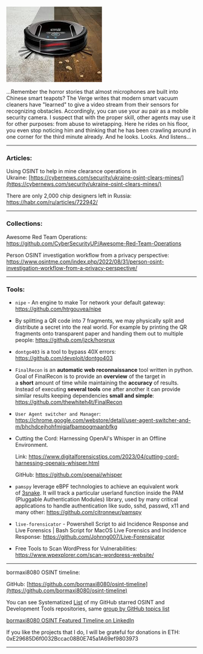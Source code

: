 
![alt text](img/03.jpeg)

...Remember the horror stories that almost microphones are built into Chinese smart teapots?
The Verge writes that modern smart vacuum cleaners have "learned" to give a video stream from their sensors for recognizing obstacles. Accordingly, you can use your au pair as a mobile security camera.
I suspect that with the proper skill, other agents may use it for other purposes: from abuse to wiretapping. Here he rides on his floor, you even stop noticing him and thinking that he has been crawling around in one corner for the third minute already. And he looks. Looks. And listens...

----

### Articles:

Using OSINT to help in mine clearance operations in Ukraine: [https://cybernews.com/security/ukraine-osint-clears-mines/](https://cybernews.com/security/ukraine-osint-clears-mines/)

There are only 2,000 chip designers left in Russia: https://habr.com/ru/articles/722942/

----

### Collections:

Awesome Red Team Operations: https://github.com/CyberSecurityUP/Awesome-Red-Team-Operations

Person OSINT investigation workflow from a privacy perspective: https://www.osintme.com/index.php/2022/08/31/person-osint-investigation-workflow-from-a-privacy-perspective/

----

### Tools:

- ```nipe``` - An engine to make Tor network your default gateway: https://github.com/htrgouvea/nipe

- By splitting a QR code into 7 fragments, we may physically split and distribute a secret into the real world. For example by printing the QR fragments onto transparent paper and handing them out to multiple people: https://github.com/jzck/horqrux

- ```dontgo403``` is a tool to bypass 40X errors: https://github.com/devploit/dontgo403

- ```FinalRecon``` is an **automatic web reconnaissance** tool written in python. Goal of FinalRecon is to provide an **overview** of the target in a **short** amount of time while maintaining the **accuracy** of results. Instead of executing **several tools** one after another it can provide similar results keeping dependencies **small and simple**: https://github.com/thewhiteh4t/FinalRecon

- ```User Agent switcher and Manager```: https://chrome.google.com/webstore/detail/user-agent-switcher-and-m/bhchdcejhohfmigjafbampogmaanbfkg

- Cutting the Cord: Harnessing OpenAI's Whisper in an Offline Environment.

   Link: https://www.digitalforensicstips.com/2023/04/cutting-cord-harnessing-openais-whisper.html
   
   GitHub: https://github.com/openai/whisper

- ```pamspy``` leverage eBPF technologies to achieve an equivalent work of [3snake](https://github.com/blendin/3snake).
 It will track a particular userland function inside the PAM (Pluggable Authentication Modules) library, used by many critical applications to handle authentication like sudo, sshd, passwd, x11 and many other: https://github.com/citronneur/pamspy

- ```live-forensicator``` - Powershell Script to aid Incidence Response and Live Forensics | Bash Script for MacOS Live Forensics and Incidence Response: https://github.com/Johnng007/Live-Forensicator

- Free Tools to Scan WordPress for Vulnerabilities: https://www.wpexplorer.com/scan-wordpress-website/

----

bormaxi8080 OSINT timeline:

GitHub: [https://github.com/bormaxi8080/osint-timeline](https://github.com/bormaxi8080/osint-timeline)

You can see Systematized [List](https://github.com/bormaxi8080/github-starred-repos-builder/blob/main/starred_repos.md) of my GitHub starred OSINT and Development Tools repositories, same [group by GitHub topics list](https://github.com/bormaxi8080/starred)

[bormaxi8080 OSINT Featured Timeline on LinkedIn](https://www.linkedin.com/in/osintech/details/featured/)

If you like the projects that I do, I will be grateful for donations in ETH: 0xE29685D6f0032Bccac08B0E745a1A69ef9803973

----
